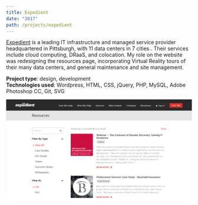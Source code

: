 ```yaml
---
title: Expedient
date: "2017"
path: /projects/expedient
---
```


<a href="https://expedient.com" target="_blank">Expedient</a> is a leading IT infrastructure and managed service provider headquartered in Pittsburgh, with 11 data centers in 7 cities . Their services include cloud computing, DRaaS, and colocation. My role on the website was redesigning the resources page, incorporating Virtual Reality tours of their many data centers, and general maintenance and site management.

**Project type**: design, development <br/>
**Technologies used**: Wordpress, HTML, CSS, jQuery, PHP, MySQL, Adobe Photoshop CC, Git, SVG

![Expedient Resources Page](../../images/resources-page.png)